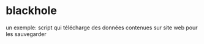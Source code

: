 # blackhole
un exemple: script qui télécharge des données contenues sur site web pour les sauvegarder
